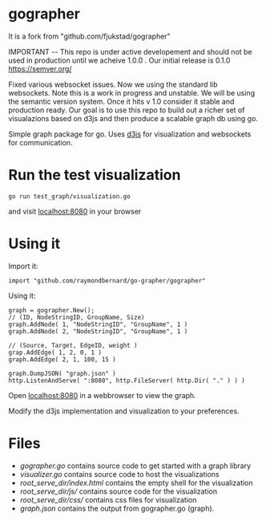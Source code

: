 # gographer
It is a fork from "github.com/fjukstad/gographer"

IMPORTANT -- This repo is under active developement and should not be used in production until we acheive 1.0.0 .
Our initial release is 0.1.0
https://semver.org/


Fixed various websocket issues. Now we using the standard lib websockets.  Note this is a work in progress and unstable.  We will be using the semantic version system.  Once it hits v 1.0 consider it stable and production ready. Our goal is to use this repo to build out a richer set of visualazions based on d3js and then produce a scalable graph db using go. 

Simple graph package for go. Uses [d3js](https://github.com/mbostock/d3) for visualization and websockets for communication. 


# Run the test visualization

    go run test_graph/visualization.go
    
and visit [localhost:8080](http://localhost:8080) in your browser 

# Using it
Import it:

    import "github.com/raymondbernard/go-grapher/gographer"

Using it:

    graph = gographer.New();
    // (ID, NodeStringID, GroupName, Size)
    graph.AddNode( 1, "NodeStringID", "GroupName", 1 )
    graph.AddNode( 2, "NodeStringID", "GroupName", 1 )

    // (Source, Target, EdgeID, weight )
    grap.AddEdge( 1, 2, 0, 1 )
    graph.AddEdge( 2, 1, 100, 15 )

    graph.DumpJSON( "graph.json" )
    http.ListenAndServe( ":8080", http.FileServer( http.Dir( "." ) ) )


Open [localhost:8080](http://localhost:8080) in a webbrowser to view the graph.


Modify the d3js implementation and visualization to your preferences.


# Files

- _gographer.go_ contains source code to get started with a graph library
- _visualizer.go_ contains source code to host the visualizations
- _root_serve_dir/index.html_ contains the empty shell for the visualization
- _root_serve_dir/js/_ contains source code for the visualization
- _root_serve_dir/css/_ contains css files for visualization
- _graph.json_ contains the output from gographer.go (graph).
